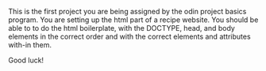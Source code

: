 This is the first project you are being assigned by the odin project basics program. You
are setting up the html part of a recipe website. You should be able to to do the html 
boilerplate, with the DOCTYPE, head, and body elements in the correct order and with the 
correct elements and attributes with-in them. 

Good luck! 